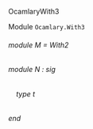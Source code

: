 OcamlaryWith3

Module  `` Ocamlary.With3 `` 

###### module M = With2

###### module N : sig

######     type t


###### end


